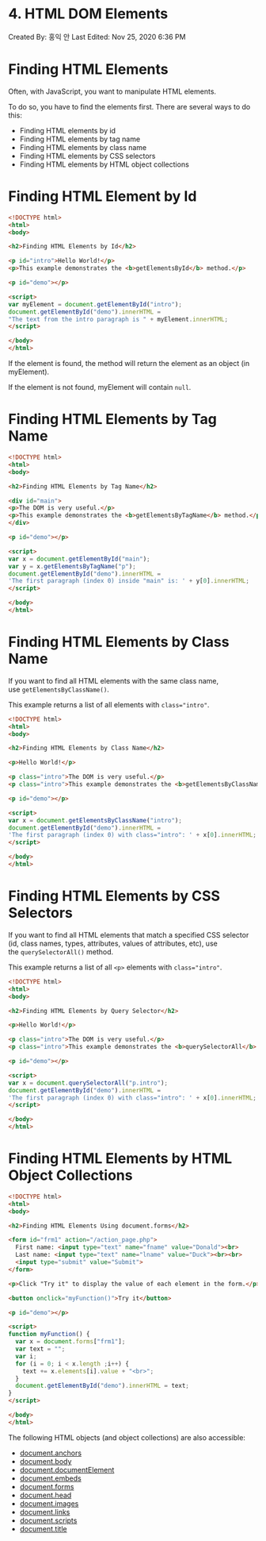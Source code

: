 # 4. HTML DOM Elements

Created By: 홍익 안
Last Edited: Nov 25, 2020 6:36 PM

# Finding HTML Elements

Often, with JavaScript, you want to manipulate HTML elements.

To do so, you have to find the elements first. There are several ways to do this:

- Finding HTML elements by id
- Finding HTML elements by tag name
- Finding HTML elements by class name
- Finding HTML elements by CSS selectors
- Finding HTML elements by HTML object collections

# Finding HTML Element by Id

```html
<!DOCTYPE html>
<html>
<body>

<h2>Finding HTML Elements by Id</h2>

<p id="intro">Hello World!</p>
<p>This example demonstrates the <b>getElementsById</b> method.</p>

<p id="demo"></p>

<script>
var myElement = document.getElementById("intro");
document.getElementById("demo").innerHTML = 
"The text from the intro paragraph is " + myElement.innerHTML;
</script>

</body>
</html>
```

If the element is found, the method will return the element as an object (in myElement).

If the element is not found, myElement will contain `null`.

# Finding HTML Elements by Tag Name

```html
<!DOCTYPE html>
<html>
<body>

<h2>Finding HTML Elements by Tag Name</h2>

<div id="main">
<p>The DOM is very useful.</p>
<p>This example demonstrates the <b>getElementsByTagName</b> method.</p>
</div>

<p id="demo"></p>

<script>
var x = document.getElementById("main");
var y = x.getElementsByTagName("p");
document.getElementById("demo").innerHTML = 
'The first paragraph (index 0) inside "main" is: ' + y[0].innerHTML;
</script>

</body>
</html>
```

# Finding HTML Elements by Class Name

If you want to find all HTML elements with the same class name, use `getElementsByClassName()`.

This example returns a list of all elements with `class="intro"`.

```html
<!DOCTYPE html>
<html>
<body>

<h2>Finding HTML Elements by Class Name</h2>

<p>Hello World!</p>

<p class="intro">The DOM is very useful.</p>
<p class="intro">This example demonstrates the <b>getElementsByClassName</b> method.</p>

<p id="demo"></p>

<script>
var x = document.getElementsByClassName("intro");
document.getElementById("demo").innerHTML = 
'The first paragraph (index 0) with class="intro": ' + x[0].innerHTML;
</script>

</body>
</html>
```

# Finding HTML Elements by CSS Selectors

If you want to find all HTML elements that match a specified CSS selector (id, class names, types, attributes, values of attributes, etc), use the `querySelectorAll()` method.

This example returns a list of all `<p>` elements with `class="intro"`.

```html
<!DOCTYPE html>
<html>
<body>

<h2>Finding HTML Elements by Query Selector</h2>

<p>Hello World!</p>

<p class="intro">The DOM is very useful.</p>
<p class="intro">This example demonstrates the <b>querySelectorAll</b> method.</p>

<p id="demo"></p>

<script>
var x = document.querySelectorAll("p.intro");
document.getElementById("demo").innerHTML = 
'The first paragraph (index 0) with class="intro": ' + x[0].innerHTML;
</script>

</body>
</html>
```

# Finding HTML Elements by HTML Object Collections

```html
<!DOCTYPE html>
<html>
<body>

<h2>Finding HTML Elements Using document.forms</h2>

<form id="frm1" action="/action_page.php">
  First name: <input type="text" name="fname" value="Donald"><br>
  Last name: <input type="text" name="lname" value="Duck"><br><br>
  <input type="submit" value="Submit">
</form> 

<p>Click "Try it" to display the value of each element in the form.</p>

<button onclick="myFunction()">Try it</button>

<p id="demo"></p>

<script>
function myFunction() {
  var x = document.forms["frm1"];
  var text = "";
  var i;
  for (i = 0; i < x.length ;i++) {
    text += x.elements[i].value + "<br>";
  }
  document.getElementById("demo").innerHTML = text;
}
</script>

</body>
</html>
```

The following HTML objects (and object collections) are also accessible:

- [document.anchors](https://www.w3schools.com/js/tryit.asp?filename=tryjs_doc_anchors)
- [document.body](https://www.w3schools.com/js/tryit.asp?filename=tryjs_doc_body)
- [document.documentElement](https://www.w3schools.com/js/tryit.asp?filename=tryjs_doc_element)
- [document.embeds](https://www.w3schools.com/js/tryit.asp?filename=tryjs_doc_embeds)
- [document.forms](https://www.w3schools.com/js/tryit.asp?filename=tryjs_doc_forms)
- [document.head](https://www.w3schools.com/js/tryit.asp?filename=tryjs_doc_head)
- [document.images](https://www.w3schools.com/js/tryit.asp?filename=tryjs_doc_images)
- [document.links](https://www.w3schools.com/js/tryit.asp?filename=tryjs_doc_links)
- [document.scripts](https://www.w3schools.com/js/tryit.asp?filename=tryjs_doc_scripts)
- [document.title](https://www.w3schools.com/js/tryit.asp?filename=tryjs_doc_title)